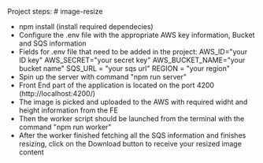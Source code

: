 Project steps: # image-resize
- npm install (install required dependecies)
- Configure the .env file with the appropriate AWS key information, Bucket and SQS information
- Fields for .env file that need to be added in the project:
    AWS_ID="your ID key"
    AWS_SECRET="your secret key"
    AWS_BUCKET_NAME="your bucket name"
    SQS_URL = "your sqs url"
    REGION = "your region"
- Spin up the server with command "npm run server"
- Front End part of the application is located on the port 4200 (http://localhost:4200/)
- The image is picked and uploaded to the AWS with required widht and height information from the FE
- Then the worker script should be launched from the terminal with the command "npm run worker"
- After the worker finished fetching all the SQS information and finishes resizing, click on the Download button to receive your resized image content